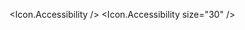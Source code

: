 <script>
  import * as Icon from 'svelte-radix';
</script>

<Icon.Accessibility />
<Icon.Accessibility size="30" />